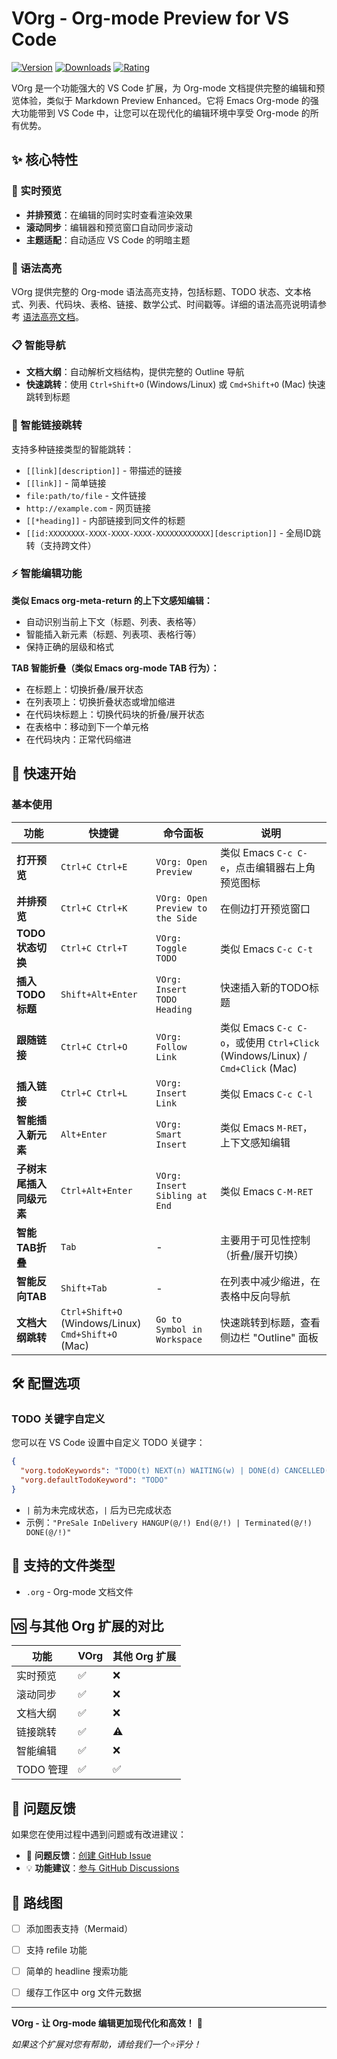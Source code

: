 # VOrg - Org-mode Preview for VS Code

[![Version](https://img.shields.io/vscode-marketplace/v/vorg-dev.vorg)](https://marketplace.visualstudio.com/items?itemName=vorg-dev.vorg)
[![Downloads](https://img.shields.io/vscode-marketplace/d/vorg-dev.vorg)](https://marketplace.visualstudio.com/items?itemName=vorg-dev.vorg)
[![Rating](https://img.shields.io/vscode-marketplace/r/vorg-dev.vorg)](https://marketplace.visualstudio.com/items?itemName=vorg-dev.vorg)

VOrg 是一个功能强大的 VS Code 扩展，为 Org-mode 文档提供完整的编辑和预览体验，类似于 Markdown Preview Enhanced。它将 Emacs Org-mode 的强大功能带到 VS Code 中，让您可以在现代化的编辑环境中享受 Org-mode 的所有优势。

## ✨ 核心特性

### 🔄 实时预览
- **并排预览**：在编辑的同时实时查看渲染效果
- **滚动同步**：编辑器和预览窗口自动同步滚动
- **主题适配**：自动适应 VS Code 的明暗主题

### 🎨 语法高亮
VOrg 提供完整的 Org-mode 语法高亮支持，包括标题、TODO 状态、文本格式、列表、代码块、表格、链接、数学公式、时间戳等。详细的语法高亮说明请参考 [语法高亮文档](docs/SYNTAX_HIGHLIGHTING.md)。

### 📋 智能导航
- **文档大纲**：自动解析文档结构，提供完整的 Outline 导航
- **快速跳转**：使用 `Ctrl+Shift+O` (Windows/Linux) 或 `Cmd+Shift+O` (Mac) 快速跳转到标题

### 🔗 智能链接跳转
支持多种链接类型的智能跳转：
- `[[link][description]]` - 带描述的链接
- `[[link]]` - 简单链接  
- `file:path/to/file` - 文件链接
- `http://example.com` - 网页链接
- `[[*heading]]` - 内部链接到同文件的标题
- `[[id:XXXXXXXX-XXXX-XXXX-XXXX-XXXXXXXXXXXX][description]]` - 全局ID跳转（支持跨文件）

### ⚡ 智能编辑功能
**类似 Emacs org-meta-return 的上下文感知编辑：**
- 自动识别当前上下文（标题、列表、表格等）
- 智能插入新元素（标题、列表项、表格行等）
- 保持正确的层级和格式

**TAB 智能折叠（类似 Emacs org-mode TAB 行为）：**
- 在标题上：切换折叠/展开状态
- 在列表项上：切换折叠状态或增加缩进
- 在代码块标题上：切换代码块的折叠/展开状态
- 在表格中：移动到下一个单元格
- 在代码块内：正常代码缩进

## 🚀 快速开始

### 基本使用

| 功能 | 快捷键 | 命令面板 | 说明 |
|------|--------|----------|------|
| **打开预览** | `Ctrl+C Ctrl+E` | `VOrg: Open Preview` | 类似 Emacs `C-c C-e`，点击编辑器右上角预览图标 |
| **并排预览** | `Ctrl+C Ctrl+K` | `VOrg: Open Preview to the Side` | 在侧边打开预览窗口 |
| **TODO 状态切换** | `Ctrl+C Ctrl+T` | `VOrg: Toggle TODO` | 类似 Emacs `C-c C-t` |
| **插入TODO标题** | `Shift+Alt+Enter` | `VOrg: Insert TODO Heading` | 快速插入新的TODO标题 |
| **跟随链接** | `Ctrl+C Ctrl+O` | `VOrg: Follow Link` | 类似 Emacs `C-c C-o`，或使用 `Ctrl+Click` (Windows/Linux) / `Cmd+Click` (Mac) |
| **插入链接** | `Ctrl+C Ctrl+L` | `VOrg: Insert Link` | 类似 Emacs `C-c C-l` |
| **智能插入新元素** | `Alt+Enter` | `VOrg: Smart Insert` | 类似 Emacs `M-RET`，上下文感知编辑 |
| **子树末尾插入同级元素** | `Ctrl+Alt+Enter` | `VOrg: Insert Sibling at End` | 类似 Emacs `C-M-RET` |
| **智能TAB折叠** | `Tab` | - | 主要用于可见性控制（折叠/展开切换） |
| **智能反向TAB** | `Shift+Tab` | - | 在列表中减少缩进，在表格中反向导航 |
| **文档大纲跳转** | `Ctrl+Shift+O` (Windows/Linux)<br>`Cmd+Shift+O` (Mac) | `Go to Symbol in Workspace` | 快速跳转到标题，查看侧边栏 "Outline" 面板 |


## 🛠️ 配置选项

### TODO 关键字自定义

您可以在 VS Code 设置中自定义 TODO 关键字：

```json
{
  "vorg.todoKeywords": "TODO(t) NEXT(n) WAITING(w) | DONE(d) CANCELLED(c)",
  "vorg.defaultTodoKeyword": "TODO"
}
```

- `|` 前为未完成状态，`|` 后为已完成状态
- 示例：`"PreSale InDelivery HANGUP(@/!) End(@/!) | Terminated(@/!) DONE(@/!)"`

## 📁 支持的文件类型

- `.org` - Org-mode 文档文件

## 🆚 与其他 Org 扩展的对比

| 功能 | VOrg | 其他 Org 扩展 |
|------|------|---------------|
| 实时预览 | ✅ | ❌ |
| 滚动同步 | ✅ | ❌ |
| 文档大纲 | ✅ | ❌ |
| 链接跳转 | ✅ | ⚠️ |
| 智能编辑 | ✅ | ❌ |
| TODO 管理 | ✅ | ✅ |

## 🐛 问题反馈

如果您在使用过程中遇到问题或有改进建议：

- 🐛 **问题反馈**：[创建 GitHub Issue](https://github.com/vorg-dev/vorg/issues)
- 💡 **功能建议**：[参与 GitHub Discussions](https://github.com/vorg-dev/vorg/discussions)


## 🔮 路线图

- [ ] 添加图表支持（Mermaid）
- [ ] 支持 refile 功能
- [ ] 简单的 headline 搜索功能
- [ ] 缓存工作区中 org 文件元数据



---

**VOrg - 让 Org-mode 编辑更加现代化和高效！** 🚀

*如果这个扩展对您有帮助，请给我们一个⭐️评分！* 